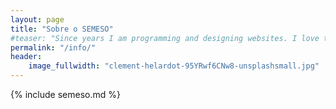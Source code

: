 ```yaml
---
layout: page
title: "Sobre o SEMESO"
#teaser: "Since years I am programming and designing websites. I love to work with open source tools and learn via code from others. This time I want to try to give something back..."
permalink: "/info/"
header:
    image_fullwidth: "clement-helardot-95YRwf6CNw8-unsplashsmall.jpg"
---
```


{% include semeso.md %}